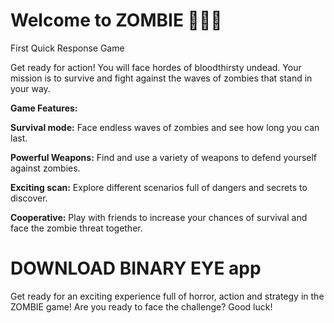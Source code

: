 # Welcome to ZOMBIE 🧟🧟‍♀️
First Quick Response Game

Get ready for action! You will face hordes of bloodthirsty undead. Your mission is to survive and fight against the waves of zombies that stand in your way. 

**Game Features:**

**Survival mode:** Face endless waves of zombies and see how long you can last. 

**Powerful Weapons:** Find and use a variety of weapons to defend yourself against zombies. 

**Exciting scan:** Explore different scenarios full of dangers and secrets to discover. 

**Cooperative:** Play with friends to increase your chances of survival and face the zombie threat together. 

# DOWNLOAD BINARY EYE app

Get ready for an exciting experience full of horror, action and strategy in the ZOMBIE game! Are you ready to face the challenge? Good luck!
